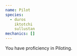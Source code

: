 ```yaml
---
name: Pilot
species:
  - duros
    iktotchi
    sullustan
mechanics: []
---
```

You have proficiency in Piloting.
